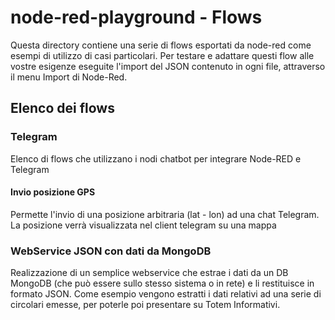 # node-red-playground - Flows

Questa directory contiene una serie di flows esportati da node-red come esempi di utilizzo di casi particolari.
Per testare e adattare questi flow alle vostre esigenze eseguite l'import del JSON contenuto in ogni file, attraverso il menu Import di Node-Red.


## Elenco dei flows

### Telegram 
Elenco di flows che utilizzano i nodi chatbot per integrare Node-RED e Telegram

#### Invio posizione GPS
Permette l'invio di una posizione arbitraria (lat - lon) ad una chat Telegram. La posizione verrà visualizzata nel client telegram su una mappa

### WebService JSON con dati da MongoDB

Realizzazione di un semplice webservice che estrae i dati da un DB MongoDB (che può essere sullo stesso sistema o in rete) e li restituisce in formato JSON.
Come esempio vengono estratti i dati relativi ad una serie di circolari emesse, per poterle poi presentare su Totem Informativi.

